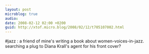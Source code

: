 ```yaml
---
layout: post
microblog: true
audio: 
date: 2008-02-12 02:00 +0200
guid: http://xtof.micro.blog/2008/02/12/t705107002.html
---
```

#jazz : a friend of mine's writing a book about women-voices-in-jazz.  searching a plug to  Diana Krall's agent for his front cover?
